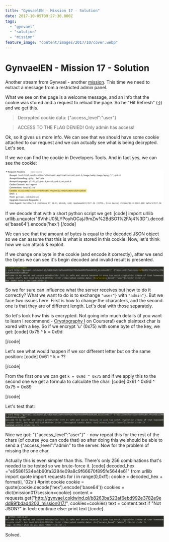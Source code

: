 ```yaml
---
title: "GynvaelEN - Mission 17 - Solution"
date: 2017-10-05T09:27:30.000Z
tags:
  - "gynvael"
  - "solution"
  - "mission"
feature_image: "content/images/2017/10/cover.webp"
---
```


# GynvaelEN - Mission 17 - Solution

Another stream from Gynvael - another [mission](http://gynvael.vexillium.org/ext/05d08b59a5d818c05c711223ef0b701abcc33b40_mission017.txt). This time we need to extract a message from a restricted admin panel.

What we see on the page is a welcome message, and an info that the cookie was stored and a request to reload the page. So he "Hit Refresh" (;)) and we get this.

> Decrypted cookie data: {"access_level":"user"}

> ACCESS TO THE FLAG DENIED!
>  Only admin has access!

Ok, so it gives us more info. We can see that we should have some cookie attached to our request and we can actually see what is being decrypted. Let's see.

If we we can find the cookie in Developers Tools. And in fact yes, we can see the cookie:

![mission17cookie](content/images/2017/10/mission17cookie.webp)

If we decode that with a short python script we get:
[code]
    import urllib
    urllib.unquote("6VhhU05LYPoyhOCajJ9mZw%2BdSO1%2FAj4%3D").decode('base64').encode('hex')
[/code]

We can see that the amount of bytes is equal to the decoded JSON object so we can assume that this is what is stored in this cookie. Now, let's think how we can attack & exploit.

If we change one byte in the cookie (and encode it correctly), after we send the bytes we can see it's begin decoded and invalid result is presented.

![change_cookie](content/images/2017/10/change_cookie.webp)

So we for sure can influence what the server receives but how to do it correctly? What we want to do is to exchange `"user"}` with `"admin"}`. But we face two issues here. First is how to change the characters, and the second one is that they are of different length. Let's deal with those separately.

So let's look how this is encrypted. Not going into much details (if you want to learn I recommend - [Cryptography I](https://www.coursera.org/learn/crypto) on Coursera!) each plaintext char is xored with a key. So if we encrypt 'u' (0x75) with some byte of the key, we get:
[code]
    0x75 ^ k = 0x9d

[/code]

Let's see what would happen if we xor different letter but on the same position:
[code]
    0x61 ^ k = ??

[/code]

From the first one we can get `k = 0x9d ^ 0x75` and if we apply this to the second one we get a formula to calculate the char:
[code]
    0x61 ^ 0x9d ^ 0x75 = 0x89

[/code]

Let's test that:

![xored](content/images/2017/10/xored.webp)

Nice we got: "{"access_level":"aser"}" \- now repeat this for the rest of the chars (of course you can code that) so after doing this we should be able to send a {"access_level":"admin" to the server. Now for the problem of missing the one char.

Actually this is even simpler than this. There's only 256 combinations that's needed to be tested so we brute-force it.
[code]
    decoded_hex ="e95861534e4b60fa3284e09a8c9f66670f895fe5644e61"
    from urllib import quote
    import requests
    for i in range(0,0xff):
    	cookie = decoded_hex + format(i, '02x')
    	#print cookie
    	cookie = quote(cookie.decode('hex').encode('base64'))
    	cookies = dict(mission017session=cookie)
    	content = requests.get("http://gynvael.coldwind.pl/b8263ba523af6ebd992e3782e9edd99fbdad4203_mission017/", cookies=cookies)
    	text = content.text
    	if "Not JSON?" in text:
    		continue
    	else:
    		print text
[/code]

![solution](content/images/2017/10/solution.png)

Solved.
